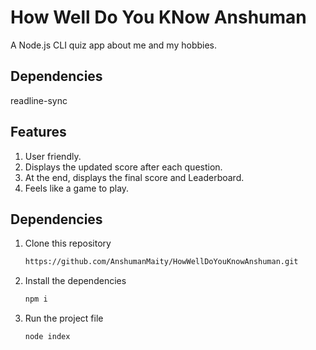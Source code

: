 # How Well Do You KNow Anshuman

A Node.js CLI quiz app about me and my hobbies.

## Dependencies

readline-sync

## Features
1. User friendly.
2. Displays the updated score after each question.
3. At the end, displays the final score and Leaderboard.
4. Feels like a game to play.

## Dependencies

1. Clone this repository 
    ```bash
    https://github.com/AnshumanMaity/HowWellDoYouKnowAnshuman.git
    ```
2. Install the dependencies
    ```bash
    npm i
    ```
3. Run the project file 
    ```bash
    node index
    ```